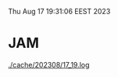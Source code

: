 Thu Aug 17 19:31:06 EEST 2023
# JAM
<a href='./cache/202308/17_19.log'>./cache/202308/17_19.log</a>
